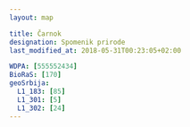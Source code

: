 ```yaml
---
layout: map

title: Čarnok
designation: Spomenik prirode
last_modified_at: 2018-05-31T00:23:05+02:00

WDPA: [555552434]
BioRaS: [170]
geoSrbija:
  L1_183: [85]
  L1_301: [5]
  L1_302: [24]
---
```

